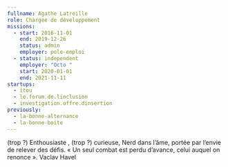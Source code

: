 ```yaml
---
fullname: Agathe Latreille
role: Chargée de développement
missions:
  - start: 2016-11-01
    end: 2019-12-26
    status: admin
    employer: pole-emploi
  - status: independent
    employer: "Octo "
    start: 2020-01-01
    end: 2021-11-11
startups:
  - itou
  - le.forum.de.linclusion
  - investigation.offre.dinsertion
previously:
  - la-bonne-alternance
  - la-bonne-boite
---
```


(trop ?) Enthousiaste , (trop ?) curieuse, Nerd dans l’âme, portée par l’envie de relever des défis.
« Un seul combat est perdu d’avance, celui auquel on renonce ». Vaclav Havel
